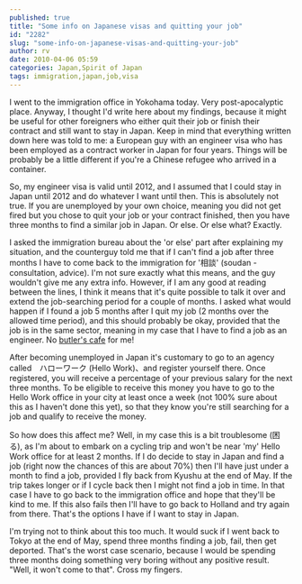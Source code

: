 ```yaml
---
published: true
title: "Some info on Japanese visas and quitting your job"
id: "2282"
slug: "some-info-on-japanese-visas-and-quitting-your-job"
author: rv
date: 2010-04-06 05:59
categories: Japan,Spirit of Japan
tags: immigration,japan,job,visa
---
```

I went to the immigration office in Yokohama today. Very post-apocalyptic place. Anyway, I thought I'd write here about my findings, because it might be useful for other foreigners who either quit their job or finish their contract and still want to stay in Japan. Keep in mind that everything written down here was told to me: a European guy with an engineer visa who has been employed as a contract worker in Japan for four years. Things will be probably be a little different if you're a Chinese refugee who arrived in a container.

So, my engineer visa is valid until 2012, and I assumed that I could stay in Japan until 2012 and do whatever I want until then. This is absolutely not true. If you are unemployed by your own choice, meaning you did not get fired but you chose to quit your job or your contract finished, then you have three months to find a similar job in Japan. Or else. Or else what? Exactly.

I asked the immigration bureau about the 'or else' part after explaining my situation, and the counterguy told me that if I can't find a job after three months I have to come back to the immigration for '相談' (soudan - consultation, advice). I'm not sure exactly what this means, and the guy wouldn't give me any extra info. However, if I am any good at reading between the lines, I think it means that it's quite possible to talk it over and extend the job-searching period for a couple of months. I asked what would happen if I found a job 5 months after I quit my job (2 months over the allowed time period), and this should probably be okay, provided that the job is in the same sector, meaning in my case that I have to find a job as an engineer. No <a href="https://en.wikipedia.org/wiki/Butlers_Cafe" target="_blank">butler's cafe</a> for me!

After becoming unemployed in Japan it's customary to go to an agency called　ハローワーク (Hello Work)、and register yourself there. Once registered, you will receive a percentage of your previous salary for the next three months. To be eligible to receive this money you have to go to the Hello Work office in your city at least once a week (not 100% sure about this as I haven't done this yet), so that they know you're still searching for a job and qualify to receive the money.

So how does this affect me? Well, in my case this is a bit troublesome (困る), as I'm about to embark on a cycling trip and won't be near 'my' Hello Work office for at least 2 months. If I do decide to stay in Japan and find a job (right now the chances of this are about 70%) then I'll have just under a month to find a job, provided I fly back from Kyushu at the end of May. If the trip takes longer or if I cycle back then I might not find a job in time. In that case I have to go back to the immigration office and hope that they'll be kind to me. If this also fails then I'll have to go back to Holland and try again from there. That's the options I have if I want to stay in Japan.

I'm trying not to think about this too much. It would suck if I went back to Tokyo at the end of May, spend three months finding a job, fail, then get deported. That's the worst case scenario, because I would be spending three months doing something very boring without any positive result. "Well, it won't come to that". Cross my fingers.